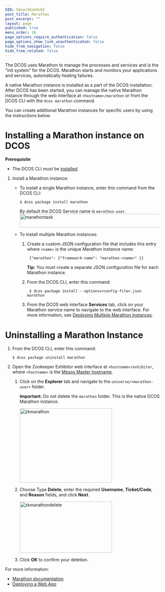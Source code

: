 ```yaml
---
UID: 56eac56a4dc82
post_title: Marathon
post_excerpt: ""
layout: page
published: true
menu_order: 10
page_options_require_authentication: false
page_options_show_link_unauthenticated: false
hide_from_navigation: false
hide_from_related: false
---
```

The DCOS uses Marathon to manage the processes and services and is the "init system" for the DCOS. Marathon starts and monitors your applications and services, automatically healing failures.

A native Marathon instance is installed as a part of the DCOS installation. After DCOS has been started, you can manage the native Marathon instance through the web interface at `<hostname>/marathon` or from the DCOS CLI with the `dcos marathon` command.

You can create additional Marathon instances for specific users by using the instructions below.

# <a name="install"></a>Installing a Marathon instance on DCOS

**Prerequisite**

*   The DCOS CLI must be [installed][1].

1.  Install a Marathon instance:
    
    *   To install a single Marathon instance, enter this command from the DCOS CLI:
        
            $ dcos package install marathon
            
        
        By default the DCOS Service name is `marathon-user`. <a href="https://docs.mesosphere.com/wp-content/uploads/2015/12/marathontask.png" rel="attachment wp-att-1410"><img src="https://docs.mesosphere.com/wp-content/uploads/2015/12/marathontask.png" alt="marathontask" width="709" height="44" class="alignnone size-full wp-image-1410" /></a>
    
    *   To install multiple Marathon instances:
        
        1.  Create a custom JSON configuration file that includes this entry where `<name>` is the unique Marathon instance name:
            
                 {"marathon": {"framework-name": "marathon-<name>" }}
                
            
            **Tip:** You must create a separate JSON configuration file for each Marathon instance.
        
        2.  From the DCOS CLI, enter this command:
            
                 $ dcos package install --options=<config-file>.json marathon
                
        
        3.  From the DCOS web interface **Services** tab, click on your Marathon service name to navigate to the web interface. For more information, see [Deploying Multiple Marathon Instances][2].

# <a name="uninstall"></a>Uninstalling a Marathon Instance

1.  From the DCOS CLI, enter this command:
    
        $ dcos package uninstall marathon
        

2.  Open the Zookeeper Exhibitor web interface at `<hostname>/exhibitor`, where `<hostname>` is the [Mesos Master hostname][3].
    
    1.  Click on the **Explorer** tab and navigate to the `universe/<marathon-user>` folder.
        
        **Important:** Do not delete the `marathon` folder. This is the native DCOS Marathon instance.
        
        <a href="https://docs.mesosphere.com/wp-content/uploads/2015/12/zkmarathon.png" rel="attachment wp-att-1407"><img src="https://docs.mesosphere.com/wp-content/uploads/2015/12/zkmarathon-600x482.png" alt="zkmarathon" width="300" height="241" class="alignnone size-medium wp-image-1407" /></a>
    
    2.  Choose Type **Delete**, enter the required **Username**, **Ticket/Code**, and **Reason** fields, and click **Next**.
        
        <a href="https://docs.mesosphere.com/wp-content/uploads/2015/12/zkmarathondelete.png" rel="attachment wp-att-1409"><img src="https://docs.mesosphere.com/wp-content/uploads/2015/12/zkmarathondelete-600x331.png" alt="zkmarathondelete" width="300" height="166" class="alignnone size-medium wp-image-1409" /></a>
    
    3.  Click **OK** to confirm your deletion.

For more information:

*   <a href="http://mesosphere.github.io/marathon/docs/" target="_blank">Marathon documentation</a>
*   [Deploying a Web App][4]

 [1]: /install/cli/
 [2]: /tutorials/marathon-add-user/
 [3]: /install/awscluster#launchdcos
 [4]: /tutorials/deploywebapp/